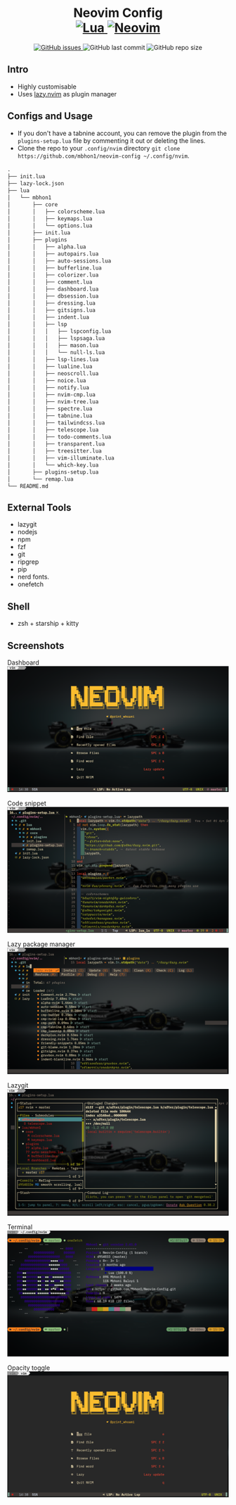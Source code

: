 <div align="center">
    <h1>Neovim Config
    <br>
    <a href="https://www.lua.org/">
    <img
        alt="Lua"
        src="https://img.shields.io/badge/lua-%232C2D72.svg?style=for-the-badge&logo=lua&logoColor=white">
    </a>
    <a href="https://github.com/neovim/neovim">
    <img
        alt="Neovim"
        src="https://img.shields.io/badge/NeoVim-%2357A143.svg?&style=for-the-badge&logo=neovim&logoColor=white">
    </a>
    </h1>
</div>

<p align="center">
    <a href="https://github.com/mbhon1/neovim-config/issues">
    <img alt="GitHub issues" src="https://img.shields.io/github/issues/mbhon1/neovim-config?color=%23C6BC39&style=for-the-badge">
    </a>
    <img alt="GitHub last commit" src="https://img.shields.io/github/last-commit/mbhon1/neovim-config?color=%23C63989&style=for-the-badge">
    <img alt="GitHub repo size" src="https://img.shields.io/github/repo-size/mbhon1/neovim-config?color=%2327d863&style=for-the-badge">
</p>
</p>

## Intro

- Highly customisable
- Uses [lazy.nvim](https://github.com/folke/lazy.nvim) as plugin manager

## Configs and Usage

- If you don't have a tabnine account, you can remove the plugin from the `plugins-setup.lua` file by commenting it out or deleting the lines.
- Clone the repo to your `.config/nvim` directory `git clone https://github.com/mbhon1/neovim-config ~/.config/nvim`.

```
.
├── init.lua
├── lazy-lock.json
├── lua
│   └── mbhon1
│       ├── core
│       │   ├── colorscheme.lua
│       │   ├── keymaps.lua
│       │   └── options.lua
│       ├── init.lua
│       ├── plugins
│       │   ├── alpha.lua
│       │   ├── autopairs.lua
│       │   ├── auto-sessions.lua
│       │   ├── bufferline.lua
│       │   ├── colorizer.lua
│       │   ├── comment.lua
│       │   ├── dashboard.lua
│       │   ├── dbsession.lua
│       │   ├── dressing.lua
│       │   ├── gitsigns.lua
│       │   ├── indent.lua
│       │   ├── lsp
│       │   │   ├── lspconfig.lua
│       │   │   ├── lspsaga.lua
│       │   │   ├── mason.lua
│       │   │   └── null-ls.lua
│       │   ├── lsp-lines.lua
│       │   ├── lualine.lua
│       │   ├── neoscroll.lua
│       │   ├── noice.lua
│       │   ├── notify.lua
│       │   ├── nvim-cmp.lua
│       │   ├── nvim-tree.lua
│       │   ├── spectre.lua
│       │   ├── tabnine.lua
│       │   ├── tailwindcss.lua
│       │   ├── telescope.lua
│       │   ├── todo-comments.lua
│       │   ├── transparent.lua
│       │   ├── treesitter.lua
│       │   ├── vim-illuminate.lua
│       │   └── which-key.lua
│       ├── plugins-setup.lua
│       └── remap.lua
└── README.md
```

## External Tools

- lazygit
- nodejs
- npm
- fzf
- git
- ripgrep
- pip
- nerd fonts.
- onefetch

## Shell

- zsh + starship + kitty

## Screenshots

Dashboard
![Alpha](./Screenshots/alpha.png)

Code snippet
![Code](./Screenshots/code.png)

Lazy package manager
![Lazy](./Screenshots/lazy.png)

Lazygit
![Lazygit](./Screenshots/lazygit.png)

Terminal
![Onefetch](./Screenshots/onefetch.png)

Opacity toggle
![Transparent](./Screenshots/transparent-off.png)
